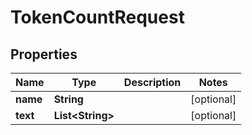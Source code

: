 

# TokenCountRequest


## Properties

| Name | Type | Description | Notes |
|------------ | ------------- | ------------- | -------------|
|**name** | **String** |  |  [optional] |
|**text** | **List&lt;String&gt;** |  |  [optional] |



